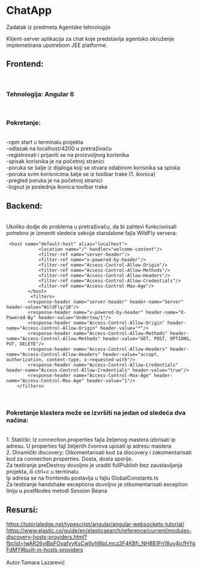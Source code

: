 # ChatApp
Zadatak iz predmeta Agentske tehnologije

Klijent-server aplikacija za chat koje predstavlja agentsko okruženje implemetirana upotrebom JEE platforme.

## Frontend:
<br>

### Tehnologija: Angular 6

<br>

### Pokretanje:

<br>
-npm start u terminalu projekta
<br>
-odlazak na localhost/4200 u pretraživaču
<br>
-registrovati i prijaviti se na proizvoljnog korisnika
<br>
-spisak korisnika je na početnoj stranici
<br>
-poruka se šalje iz dijaloga koji se otvara odabirom korisnika sa spiska
<br>
-poruka svim korisnicima šalje se iz toolbar trake (1. ikonica)
<br>
-pregled poruka je na početnoj stranici
<br>
-logout je poslednja ikonica toolbar trake
<br>

## Backend:
<br>
Ukoliko dodje do problema u pretraživaču, da bi zahtevi funkcionisali potrebno je izmeniti sledeće sekcije standalone fajla WildFly servera:

```
 <host name="default-host" alias="localhost">
            <location name="/" handler="welcome-content"/>
            <filter-ref name="server-header"/>
            <filter-ref name="x-powered-by-header"/>
            <filter-ref name="Access-Control-Allow-Origin"/>
            <filter-ref name="Access-Control-Allow-Methods"/>
            <filter-ref name="Access-Control-Allow-Headers"/>
            <filter-ref name="Access-Control-Allow-Credentials"/>
            <filter-ref name="Access-Control-Max-Age"/>
        </host>
         <filters>
        <response-header name="server-header" header-name="Server" header-value="WildFly/10"/>
        <response-header name="x-powered-by-header" header-name="X-Powered-By" header-value="Undertow/1"/>
        <response-header name="Access-Control-Allow-Origin" header-name="Access-Control-Allow-Origin" header-value="*"/>
        <response-header name="Access-Control-Allow-Methods" header-name="Access-Control-Allow-Methods" header-value="GET, POST, OPTIONS, PUT, DELETE"/>
        <response-header name="Access-Control-Allow-Headers" header-name="Access-Control-Allow-Headers" header-value="accept, authorization, content-type, x-requested-with"/>
        <response-header name="Access-Control-Allow-Credentials" header-name="Access-Control-Allow-Credentials" header-value="true"/>
        <response-header name="Access-Control-Max-Age" header-name="Access-Control-Max-Age" header-value="1"/>
    </filters>
```
<br> 

###  Pokretanje klastera može se izvršiti na jedan od sledeća dva načina:

<br> 
1. Statički: Iz connection.properties fajla željenog mastera izbrisati ip adresu. U properties fajl željenih čvorova upisati ip adresu mastera
<br>
2. Dinamički discovery: Otkomentarisati kod za discovery i zakomentarisati kod za connection.properties. Dosta, dosta sporije.
<br>
Za testiranje preDestroy dovoljno je uraditi fullPublish bez zaustavljanja projekta, ili ctrl+c u terminalu
<br>
Ip adresa se na frontendu postavlja u fajlu GlobalConstants.ts
<br>
Za testiranje handshake exceptiona dovoljno je otkomentarisati exception liniju u postNodes metodi Session Beana
<br>

## Resursi:

https://tutorialedge.net/typescript/angular/angular-websockets-tutorial/
https://www.elastic.co/guide/en/elasticsearch/reference/current/modules-discovery-hosts-providers.html?fbclid=IwAR26ylBpFOvafvyKsCwIIvhWpLmcz2F4KBfj_NH8B1Fn18uy4icfHYgFdMY#built-in-hosts-providers
<br>
<br>
Autor:Tamara Lazarević
